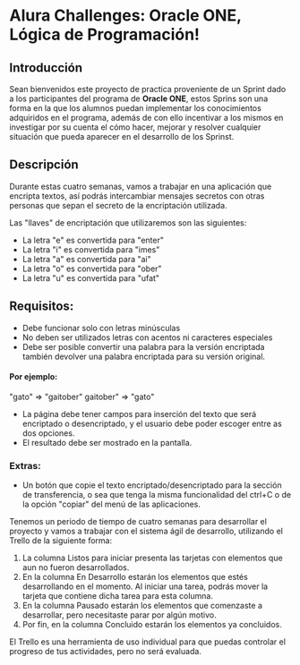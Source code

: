 # Alura Challenges: Oracle ONE, Lógica de Programación!
## Introducción

Sean bienvenidos este proyecto de practica proveniente de un Sprint dado a los participantes del programa de **Oracle ONE**, estos Sprins son una forma en la que los alumnos puedan implementar los conocimientos adquiridos en el programa, además de con ello incentivar a los mismos en investigar por su cuenta el cómo hacer, mejorar y resolver cualquier situación que pueda aparecer en el desarrollo de los Sprinst.

## Descripción
Durante estas cuatro semanas, vamos a trabajar en una aplicación que encripta textos, así podrás intercambiar mensajes secretos con otras personas que sepan el secreto de la encriptación utilizada.

Las "llaves" de encriptación que utilizaremos son las siguientes:

- La letra "e" es convertida para "enter"
- La letra "i" es convertida para "imes"
- La letra "a" es convertida para "ai"
- La letra "o" es convertida para "ober"
- La letra "u" es convertida para "ufat"

## Requisitos:

- Debe funcionar solo con letras minúsculas
- No deben ser utilizados letras con acentos ni caracteres especiales
- Debe ser posible convertir una palabra para la versión encriptada también devolver una palabra encriptada para su versión original.

#### Por ejemplo:

"gato" => "gaitober"
gaitober" => "gato"

- La página debe tener campos para inserción del texto que será encriptado o desencriptado, y el usuario debe poder escoger entre as dos opciones.
- El resultado debe ser mostrado en la pantalla.

### Extras:

- Un botón que copie el texto encriptado/desencriptado para la sección de transferencia, o sea que tenga la misma funcionalidad del ctrl+C o de la opción "copiar" del menú de las aplicaciones.


Tenemos un periodo de tiempo de cuatro semanas para desarrollar el proyecto y vamos a trabajar con el sistema ágil de desarrollo, utilizando el Trello de la siguiente forma:

1. La columna Listos para iniciar presenta las tarjetas con elementos que aun no fueron desarrollados.
2. En la columna En Desarrollo estarán los elementos que estés desarrollando en el momento. Al iniciar una tarea, podrás mover la tarjeta que contiene dicha tarea para esta columna.
3. En la columna Pausado estarán los elementos que comenzaste a desarrollar, pero necesitaste parar por algún motivo.
4. Por fin, en la columna Concluido estarán los elementos ya concluidos.

El Trello es una herramienta de uso individual para que puedas controlar el progreso de tus actividades, pero no será evaluada.
